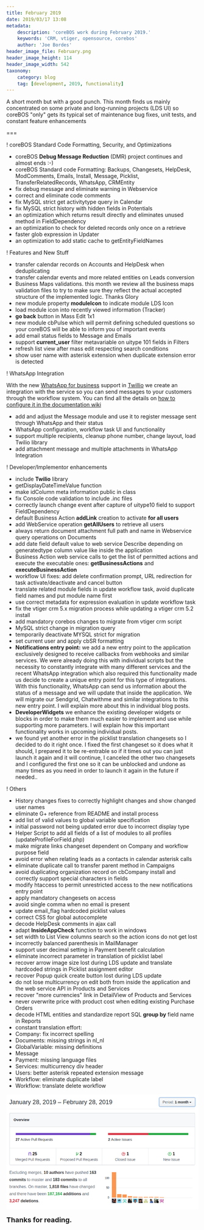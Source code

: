 ```yaml
---
title: February 2019
date: 2019/03/17 13:08
metadata:
    description: 'coreBOS work during February 2019.'
    keywords: 'CRM, vtiger, opensource, corebos'
    author: 'Joe Bordes'
header_image_file: February.png
header_image_height: 114
header_image_width: 542
taxonomy:
    category: blog
    tag: [development, 2019, functionality]
---
```


A short month but with a good punch. This month finds us mainly concentrated on some private and long-running projects (LDS UI) so coreBOS "only" gets its typical set of maintenance bug fixes, unit tests, and constant feature enhancements

===

 ! coreBOS Standard Code Formatting, Security, and Optimizations

 - coreBOS **Debug Message Reduction** (DMR) project continues and almost ends :-)
 - coreBOS Standard code Formatting: Backups, Changesets, HelpDesk, ModComments, Emails, Install, Message, Picklist, TransferRelatedRecords, WhatsApp, CRMEntity
 - fix debug message and eliminate warning in Webservice
 - correct and eliminate code comments
 - fix MySQL strict get activitytype query in Calendar
 - fix MySQL strict history with hidden fields in Potentials
 - an optimization which returns result directly and eliminates unused method in FieldDependency
 - an optimization to check for deleted records only once on a retrieve
 - faster glob expression in Updater
 - an optimization to add static cache to getEntityFieldNames

<span></span>

 ! Features and New Stuff

 - transfer calendar records on Accounts and HelpDesk when deduplicating
 - transfer calendar events and more related entities on Leads conversion
 - Business Maps validations. this month we review all the business maps validation files to try to make sure they reflect the actual accepted structure of the implemented logic. Thanks Glory
 - new module property **moduleIcon** to indicate module LDS Icon
 - load module icon into recently viewed information (Tracker)
 - **go back** button in Mass Edit 1x1
 - new module cbPulse which will permit defining scheduled questions so your coreBOS will be able to inform you of important events
 - add email status fields to Message and Emails
 - support **current_user** filter metavariable on uitype 101 fields in Filters
 - refresh list view after mass edit respecting search conditions
 - show user name with asterisk extension when duplicate extension error is detected

<span></span>

 ! WhatsApp Integration

With the new [WhatsApp for business](https://www.whatsapp.com/business/api) support in [Twillio](https://www.twilio.com/whatsapp) we create an integration with the service so you can send messages to your customers through the workflow system. You can find all the details on [how to configure it in the documentation wiki](http://corebos.com/documentation/doku.php?id=en:integrations:whatsapp&noprocess=1)

 - add and adjust the Message module and use it to register message sent through WhatsApp and their status
 - WhatsApp configuration, workflow task UI and functionality
 - support multiple recipients, cleanup phone number, change layout, load Twilio library
 - add attachment message and multiple attachments in WhatsApp Integration

<span></span>

 ! Developer/Implementor enhancements

 - include **Twilio** library
 - getDisplayDateTimeValue function
 - make idColumn meta information public in class
 - fix Console code validation to include .inc files
 - correctly launch change event after capture of uitype10 field to support FieldDependency
 - default Business Action **addLink** creation to activate **for all users**
 - add WebService operation **getAllUsers** to retrieve all users
 - always return document attachment full path and name in Webservice query operations on Documents
 - add date field default value to web service Describe depending on generatedtype column value like inside the application
 - Business Action web service calls to get the list of permitted actions and execute the executable ones: **getBusinessActions** and **executeBusinessAction**
 - workflow UI fixes: add delete confirmation prompt, URL redirection for task activate/deactivate and cancel button
 - translate related module fields in update workflow task, avoid duplicate field names and put module name first
 - use correct metadata for expression evaluation in update workflow task
 - fix the vtiger crm 5.x migration process while updating a vtiger crm 5.2 install
  - add mandatory corebos changes to migrate from vtiger crm script
  - MySQL strict change in migration query
  - temporarily deactivate MYSQL strict for migration
  - set current user and apply cbSR formatting
 - **Notifications entry point:** we add a new entry point to the application exclusively designed to receive callbacks from webhooks and similar services. We were already doing this with individual scripts but the necessity to constantly integrate with many different services and the recent WhatsApp integration which also required this functionality made us decide to create a unique entry point for this type of integrations. With this functionality, WhatsApp can send us information about the status of a message and we will update that inside the application. We will migrate our Sendgrid, Chatwithme and similar integrations to this new entry point. I will explain more about this in individual blog posts.
 - **DeveloperWidgets** we enhance the existing developer widgets or blocks in order to make them much easier to implement and use while supporting more parameters. I will explain how this important functionality works in upcoming individual posts.
 - we found yet another error in the picklist translation changesets so I decided to do it right once. I fixed the first changeset so it does what it should, I prepared it to be re-entrable so if it times out you can just launch it again and it will continue, I canceled the other two changesets and I configured the first one so it can be unblocked and undone as many times as you need in order to launch it again in the future if needed..

<span></span>

 ! Others

 - History changes fixes to correctly highlight changes and show changed user names
 - eliminate G+ reference from README and install process
 - add list of valid values to global variable specification
 - initial password not being updated error due to incorrect display type
 - Helper Script to add all fields of a list of modules to all profiles (updateProfileForField.php)
 - make migrate links changeset dependent on Company and workflow purpose field
 - avoid error when relating leads as a contacts in calendar asterisk calls
 - eliminate duplicate call to transfer parent method in Campaigns
 - avoid duplicating organization record on cbCompany install and correctly support special characters in fields
 - modify htaccess to permit unrestricted access to the new notifications entry point
 - apply mandatory changesets on access
 - avoid single comma when no email is present
 - update email_flag hardcoded picklist values
 - correct CSS for global autocomplete
 - decode HelpDesk comments in ajax call
 - adapt **InsideAppCheck** function to work in windows
 - set width to List View columns search so the action icons do not get lost
 - incorrectly balanced parenthesis in MailManager
 - support user decimal setting in Payment benefit calculation
 - eliminate incorrect parameter in translation of picklist label
 - recover arrow image size lost during LDS update and translate hardcoded strings in Picklist assignment editor
 - recover Popup quick create button lost during LDS update
 - do not lose multicurrency on edit both from inside the application and the web service API in Products and Services
 - recover "more currencies" link in DetailView of Products and Services
 - never overwrite price with product cost when editing existing Purchase Orders
 - decode HTML entities and standardize report SQL **group by** field name in Reports
 - constant translation effort:
  - Company: fix incorrect spelling
  - Documents: missing strings in nl_nl
  - GlobalVariable: missing definitions
  - Message
  - Payment: missing language files
  - Services: multicurrency div header
  - Users: better asterisk repeated extension message
  - Workflow: eliminate duplicate label
  - Workflow: translate delete workflow

<span></span>

![February Insights](corebosgithub1902.png)

**<span style="font-size:large">Thanks for reading.</span>**
